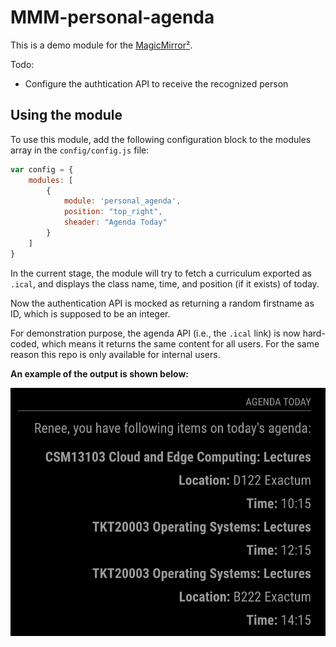 # MMM-personal-agenda

This is a demo module for the [MagicMirror²](https://github.com/MichMich/MagicMirror/).

Todo:
 - Configure the authtication API to receive the recognized person

## Using the module

To use this module, add the following configuration block to the modules array in the `config/config.js` file:
```js
var config = {
    modules: [
        {
            module: 'personal_agenda',
            position: "top_right",
            sheader: "Agenda Today"
        }
    ]
}
```
In the current stage, the module will try to fetch a curriculum exported as `.ical`, and displays the class name, time, and position (if it exists) of today.  

Now the authentication API is mocked as returning a random firstname as ID, which is supposed to be an integer. 

For demonstration purpose, the agenda API (i.e., the `.ical` link) is now hard-coded, which means it returns the same content for all users. For the same reason this repo is only available for internal users.

**An example of the output is shown below:**
<!-- image example -->
![Drag Racing](demo.png)